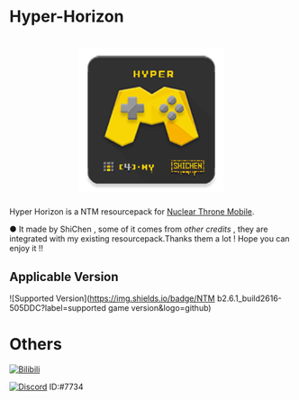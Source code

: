 # Hyper-Horizon

[<h1 align="center">
<img src="icon.png" 
     alt="icon" 
     height="256"></h1>](icon.png)

Hyper Horizon is a NTM resourcepack for [Nuclear Throne Mobile](https://toncho.itch.io/nuclear-throne-mobile).

● It made by ShiChen , some of it comes from *other credits* , they are integrated with my existing resourcepack.Thanks them a lot ! Hope you can enjoy it !!

## Applicable Version

![Supported Version](https://img.shields.io/badge/NTM b2.6.1_build2616-505DDC?label=supported game version&logo=github)



# Others

[![Bilibili](https://img.shields.io/badge/%40Shi_Chen-B0466A?style=flat-square&logo=bilibili&logoColor=FFFFFF&labelColor=FF6699)](https://space.bilibili.com/420780210)

[![Discord](https://img.shields.io/badge/%40KCD_shichen-303885?style=flat-square&logo=discord&logoColor=FFFFFF&labelColor=505DDC)](https://discord.com/#7734) ID:#7734
